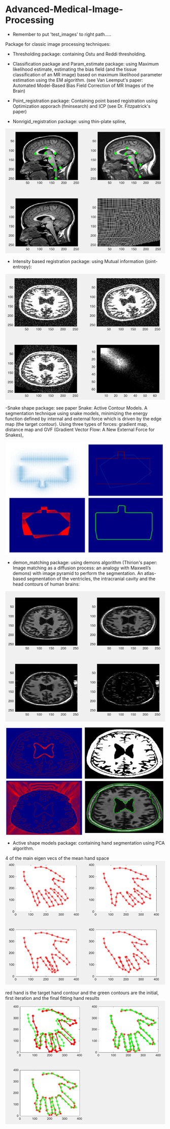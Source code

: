 # Advanced-Medical-Image-Processing

- Remember to put 'test_images' to right path.....

Package for classic image processing techniques:

- Thresholding package: containing Ostu and Reddi thresholding.

- Classification package and Param_estimate package: using Maximum likelihood estimate, estimating the bias field (and the tissue classification of an MR image) based on maximum likelihood parameter estimation using the EM algorithm. (see Van Leemput's paper: Automated Model-Based Bias Field Correction of MR Images of the Brain)

- Point_registration package: Containing point based registration using Optimization apporach (fminsearch) and ICP (see Dr. Fitzpatrick's paper)

- Nonrigid_registration package: using thin-plate spline,

![Alt text](/result_images/nonrigid_registration.png?raw=true "nonrigid registration using thin-plate spline")

- Intensity based registration package: using Mutual information (joint-entropy):

![Alt text](/result_images/mutual_information.png?raw=true "MI nonrigid registration")

-Snake shape package: see paper Snake: Active Contour Models. A segmentation technique using snake models, minimizing the energy function defined by internal and external force which is driven by the edge map (the target contour). Using three types of forces: gradient map, distance map and GVF (Gradient Vector Flow: A New External Force for Snakes),

![Alt text](/result_images/snake.png?raw=true "snake shape segmentation")

- demon_matching package: using demons algorithm (Thirion's paper: Image matching as a diffusion process: an analogy with Maxwell’s demons) with image pyramid to perform the segmentation. An atlas-based segmentation of the ventricles, the intracranial cavity and the head contours of human brains:

![Alt text](/result_images/demons_matching.png?raw=true "demons matching of the MRI brain image")

![Alt text](/result_images/atlas_based_segmentation.png?raw=true "atlas based segmenation of the brain ventricle, intracranial cavity and head contours")

- Active shape models package: containing hand segmentation using PCA algorithm.

4 of the main eigen vecs of the mean hand space
![Alt text](/result_images/four_eigen_vector.png?raw=true "")

red hand is the target hand contour and the green contours are the initial, first iteration and the final fitting hand results
![Alt text](/result_images/hand_fitting.png?raw=true "")
